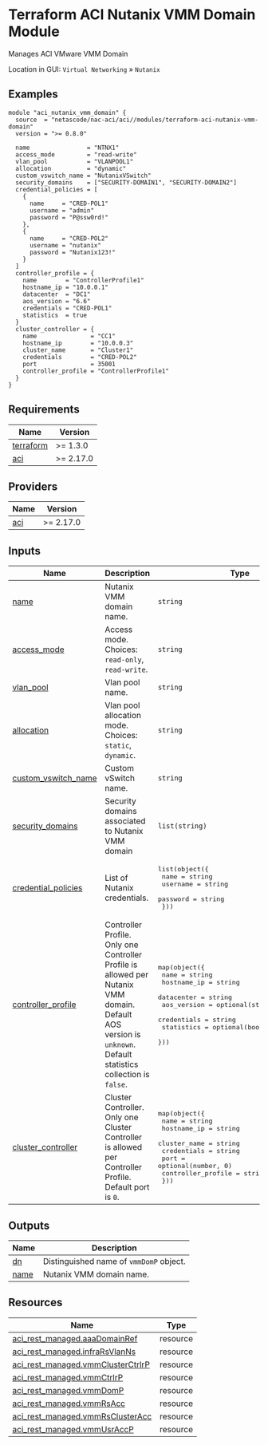 <!-- BEGIN_TF_DOCS -->
# Terraform ACI Nutanix VMM Domain Module

Manages ACI VMware VMM Domain

Location in GUI:
`Virtual Networking` » `Nutanix`

## Examples

```hcl
module "aci_nutanix_vmm_domain" {
  source  = "netascode/nac-aci/aci//modules/terraform-aci-nutanix-vmm-domain"
  version = ">= 0.8.0"

  name                = "NTNX1"
  access_mode         = "read-write"
  vlan_pool           = "VLANPOOL1"
  allocation          = "dynamic"
  custom_vswitch_name = "NutanixVSwitch"
  security_domains    = ["SECURITY-DOMAIN1", "SECURITY-DOMAIN2"]
  credential_policies = [
    {
      name     = "CRED-POL1"
      username = "admin"
      password = "P@ssw0rd!"
    },
    {
      name     = "CRED-POL2"
      username = "nutanix"
      password = "Nutanix123!"
    }
  ]
  controller_profile = {
    name        = "ControllerProfile1"
    hostname_ip = "10.0.0.1"
    datacenter  = "DC1"
    aos_version = "6.6"
    credentials = "CRED-POL1"
    statistics  = true
  }
  cluster_controller = {
    name               = "CC1"
    hostname_ip        = "10.0.0.3"
    cluster_name       = "Cluster1"
    credentials        = "CRED-POL2"
    port               = 35001
    controller_profile = "ControllerProfile1"
  }
}
```

## Requirements

| Name | Version |
|------|---------|
| <a name="requirement_terraform"></a> [terraform](#requirement\_terraform) | >= 1.3.0 |
| <a name="requirement_aci"></a> [aci](#requirement\_aci) | >= 2.17.0 |

## Providers

| Name | Version |
|------|---------|
| <a name="provider_aci"></a> [aci](#provider\_aci) | >= 2.17.0 |

## Inputs

| Name | Description | Type | Default | Required |
|------|-------------|------|---------|:--------:|
| <a name="input_name"></a> [name](#input\_name) | Nutanix VMM domain name. | `string` | n/a | yes |
| <a name="input_access_mode"></a> [access\_mode](#input\_access\_mode) | Access mode. Choices: `read-only`, `read-write`. | `string` | `"read-write"` | no |
| <a name="input_vlan_pool"></a> [vlan\_pool](#input\_vlan\_pool) | Vlan pool name. | `string` | `null` | no |
| <a name="input_allocation"></a> [allocation](#input\_allocation) | Vlan pool allocation mode. Choices: `static`, `dynamic`. | `string` | `"dynamic"` | no |
| <a name="input_custom_vswitch_name"></a> [custom\_vswitch\_name](#input\_custom\_vswitch\_name) | Custom vSwitch name. | `string` | `""` | no |
| <a name="input_security_domains"></a> [security\_domains](#input\_security\_domains) | Security domains associated to Nutanix VMM domain | `list(string)` | `[]` | no |
| <a name="input_credential_policies"></a> [credential\_policies](#input\_credential\_policies) | List of Nutanix credentials. | <pre>list(object({<br/>    name     = string<br/>    username = string<br/>    password = string<br/>  }))</pre> | `[]` | no |
| <a name="input_controller_profile"></a> [controller\_profile](#input\_controller\_profile) | Controller Profile. Only one Controller Profile is allowed per Nutanix VMM domain. Default AOS version is `unknown`. Default statistics collection is `false`. | <pre>map(object({<br/>    name        = string<br/>    hostname_ip = string<br/>    datacenter  = string<br/>    aos_version = optional(string, "unknown")<br/>    credentials = string<br/>    statistics  = optional(bool, false)<br/>  }))</pre> | `{}` | no |
| <a name="input_cluster_controller"></a> [cluster\_controller](#input\_cluster\_controller) | Cluster Controller. Only one Cluster Controller is allowed per Controller Profile. Default port is `0`. | <pre>map(object({<br/>    name               = string<br/>    hostname_ip        = string<br/>    cluster_name       = string<br/>    credentials        = string<br/>    port               = optional(number, 0)<br/>    controller_profile = string<br/>  }))</pre> | `{}` | no |

## Outputs

| Name | Description |
|------|-------------|
| <a name="output_dn"></a> [dn](#output\_dn) | Distinguished name of `vmmDomP` object. |
| <a name="output_name"></a> [name](#output\_name) | Nutanix VMM domain name. |

## Resources

| Name | Type |
|------|------|
| [aci_rest_managed.aaaDomainRef](https://registry.terraform.io/providers/CiscoDevNet/aci/latest/docs/resources/rest_managed) | resource |
| [aci_rest_managed.infraRsVlanNs](https://registry.terraform.io/providers/CiscoDevNet/aci/latest/docs/resources/rest_managed) | resource |
| [aci_rest_managed.vmmClusterCtrlrP](https://registry.terraform.io/providers/CiscoDevNet/aci/latest/docs/resources/rest_managed) | resource |
| [aci_rest_managed.vmmCtrlrP](https://registry.terraform.io/providers/CiscoDevNet/aci/latest/docs/resources/rest_managed) | resource |
| [aci_rest_managed.vmmDomP](https://registry.terraform.io/providers/CiscoDevNet/aci/latest/docs/resources/rest_managed) | resource |
| [aci_rest_managed.vmmRsAcc](https://registry.terraform.io/providers/CiscoDevNet/aci/latest/docs/resources/rest_managed) | resource |
| [aci_rest_managed.vmmRsClusterAcc](https://registry.terraform.io/providers/CiscoDevNet/aci/latest/docs/resources/rest_managed) | resource |
| [aci_rest_managed.vmmUsrAccP](https://registry.terraform.io/providers/CiscoDevNet/aci/latest/docs/resources/rest_managed) | resource |
<!-- END_TF_DOCS -->